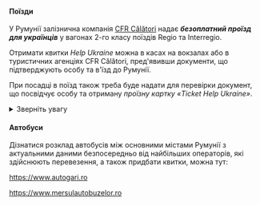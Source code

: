 


#### Поїзди

У Румунії залізнична компанія [CFR Călători](https://www.cfrcalatori.ro/en/) надає ***безоплатний проїзд для українців*** у вагонах 2-го класу поїздів Regio та Interregio. 

Отримати квитки *Help Ukraine* можна в касах на вокзалах або в туристичних агенціях CFR Călători, пред'явивши документи, що підтверджують особу та в'їзд до Румунії.

При посадці в поїзд також треба буде надати для перевірки документ, що посвідчує особу та отриману *проїзну картку «Ticket Help Ukraine»*. 

<details>
<summary>Зверніть увагу</summary></br>

- діти до 18 років можуть подорожувати лише у супроводі повнолітніх та пред’являють лише безкоштовну проїзну картку;

- при бажанні можна підвищити клас вагону до 1 класу або до спального вагона/спального місця; для цього оплачуються тарифні різниці в повному обсязі з оформленням окремого квитка на додаток до безкоштовного квитка;

- проїзні ваучери «Ukraine Help Ticket» дійсні в поїзді на дату їх видачі та не дають права на перенесення, очікування або переривання поїздки.
</details>

#### Автобуси

Дізнатися розклад автобусів між основними містами Румунії з актуальними даними безпосередньо від найбільших операторів, які здійснюють перевезення, а також придбати квитки, можна тут:

https://www.autogari.ro

https://www.mersulautobuzelor.ro